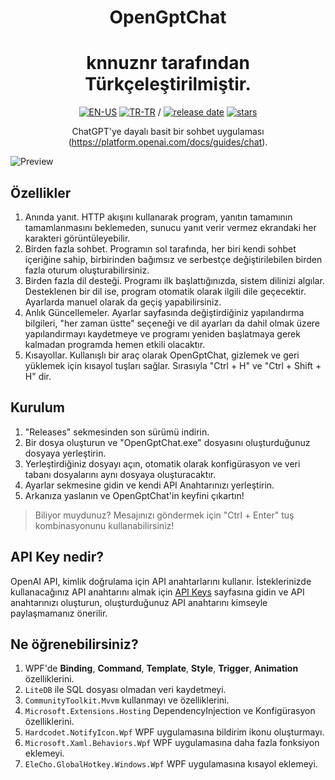 <div align=center>

# OpenGptChat 
# knnuznr tarafından Türkçeleştirilmiştir.

[![EN-US](https://img.shields.io/badge/EN-US-blue)](README.md) [![TR-TR](https://img.shields.io/badge/TR-TR-red)](README.md)  / [![release date](https://img.shields.io/github/release-date/SlimeNull/OpenGptChat)](https://github.com/knnuznr/OpenGptChat/releases) [![stars](https://img.shields.io/github/stars/knnuznr/OpenGptChat?style=flat)](https://github.com/SlimeNull/OpenGptChat/pulse)

 
ChatGPT'ye dayalı basit bir sohbet uygulaması (https://platform.openai.com/docs/guides/chat).

</div>

![Preview]()

## Özellikler

1. Anında yanıt. HTTP akışını kullanarak program, yanıtın tamamının tamamlanmasını beklemeden, sunucu yanıt verir vermez ekrandaki her karakteri görüntüleyebilir.
2. Birden fazla sohbet. Programın sol tarafında, her biri kendi sohbet içeriğine sahip, birbirinden bağımsız ve serbestçe değiştirilebilen birden fazla oturum oluşturabilirsiniz.
3. Birden fazla dil desteği. Programı ilk başlattığınızda, sistem dilinizi algılar. Desteklenen bir dil ise, program otomatik olarak ilgili dile geçecektir. Ayarlarda manuel olarak da geçiş yapabilirsiniz.
4. Anlık Güncellemeler. Ayarlar sayfasında değiştirdiğiniz yapılandırma bilgileri, "her zaman üstte" seçeneği ve dil ayarları da dahil olmak üzere yapılandırmayı kaydetmeye ve programı yeniden başlatmaya gerek kalmadan programda hemen etkili olacaktır.
5. Kısayollar. Kullanışlı bir araç olarak OpenGptChat, gizlemek ve geri yüklemek için kısayol tuşları sağlar. Sırasıyla "Ctrl + H" ve "Ctrl + Shift + H" dir.

## Kurulum

1. "Releases" sekmesinden son sürümü indirin.
2. Bir dosya oluşturun ve "OpenGptChat.exe" dosyasını oluşturduğunuz dosyaya yerleştirin.
3. Yerleştirdiğiniz dosyayı açın, otomatik olarak konfigürasyon ve veri tabanı dosyalarını aynı dosyaya oluşturacaktır.
4. Ayarlar sekmesine gidin ve kendi API Anahtarınızı yerleştirin.
5. Arkanıza yaslanın ve OpenGptChat'in keyfini çıkartın!

> Biliyor muydunuz? Mesajınızı göndermek için "Ctrl + Enter" tuş kombinasyonunu kullanabilirsiniz!

## API Key nedir?

OpenAI API, kimlik doğrulama için API anahtarlarını kullanır. İsteklerinizde kullanacağınız API anahtarını almak için [API Keys](https://platform.openai.com/account/api-keys) sayfasına gidin ve API anahtarınızı oluşturun, oluşturduğunuz API anahtarını kimseyle paylaşmamanız önerilir.

## Ne öğrenebilirsiniz?

1. WPF'de **Binding**, **Command**, **Template**, **Style**, **Trigger**, **Animation** özelliklerini.
2. `LiteDB` ile SQL dosyası olmadan veri kaydetmeyi.
3. `CommunityToolkit.Mvvm` kullanmayı ve özelliklerini.
4. `Microsoft.Extensions.Hosting` DependencyInjection ve Konfigürasyon özelliklerini.
5. `Hardcodet.NotifyIcon.Wpf` WPF uygulamasına bildirim ikonu oluşturmayı.
6. `Microsoft.Xaml.Behaviors.Wpf` WPF uygulamasına daha fazla fonksiyon eklemeyi.
7. `EleCho.GlobalHotkey.Windows.Wpf` WPF uygulamasına kısayol eklemeyi.
